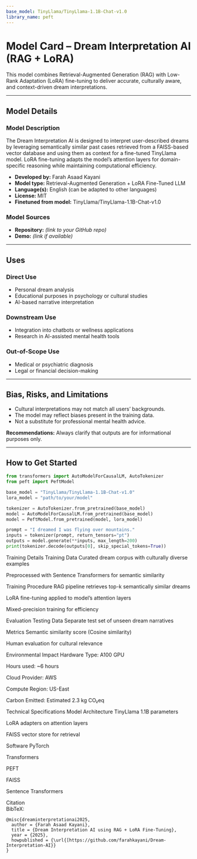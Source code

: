 ```yaml
---
base_model: TinyLlama/TinyLlama-1.1B-Chat-v1.0
library_name: peft
---
```


# Model Card – Dream Interpretation AI (RAG + LoRA)

This model combines Retrieval-Augmented Generation (RAG) with Low-Rank Adaptation (LoRA) fine-tuning to deliver accurate, culturally aware, and context-driven dream interpretations.

---

## Model Details

### Model Description
The Dream Interpretation AI is designed to interpret user-described dreams by leveraging semantically similar past cases retrieved from a FAISS-based vector database and using them as context for a fine-tuned TinyLlama model. LoRA fine-tuning adapts the model’s attention layers for domain-specific reasoning while maintaining computational efficiency.

- **Developed by:** Farah Asaad Kayani
- **Model type:** Retrieval-Augmented Generation + LoRA Fine-Tuned LLM
- **Language(s):** English (can be adapted to other languages)
- **License:** MIT
- **Finetuned from model:** TinyLlama/TinyLlama-1.1B-Chat-v1.0

### Model Sources
- **Repository:** *(link to your GitHub repo)*
- **Demo:** *(link if available)*

---

## Uses

### Direct Use
- Personal dream analysis
- Educational purposes in psychology or cultural studies
- AI-based narrative interpretation

### Downstream Use
- Integration into chatbots or wellness applications
- Research in AI-assisted mental health tools

### Out-of-Scope Use
- Medical or psychiatric diagnosis
- Legal or financial decision-making

---

## Bias, Risks, and Limitations
- Cultural interpretations may not match all users’ backgrounds.
- The model may reflect biases present in the training data.
- Not a substitute for professional mental health advice.

**Recommendations:** Always clarify that outputs are for informational purposes only.

---

## How to Get Started

```python
from transformers import AutoModelForCausalLM, AutoTokenizer
from peft import PeftModel

base_model = "TinyLlama/TinyLlama-1.1B-Chat-v1.0"
lora_model = "path/to/your/model"

tokenizer = AutoTokenizer.from_pretrained(base_model)
model = AutoModelForCausalLM.from_pretrained(base_model)
model = PeftModel.from_pretrained(model, lora_model)

prompt = "I dreamed I was flying over mountains."
inputs = tokenizer(prompt, return_tensors="pt")
outputs = model.generate(**inputs, max_length=200)
print(tokenizer.decode(outputs[0], skip_special_tokens=True))
```
Training Details
Training Data
Curated dream corpus with culturally diverse examples

Preprocessed with Sentence Transformers for semantic similarity

Training Procedure
RAG pipeline retrieves top-k semantically similar dreams

LoRA fine-tuning applied to model’s attention layers

Mixed-precision training for efficiency

Evaluation
Testing Data
Separate test set of unseen dream narratives

Metrics
Semantic similarity score (Cosine similarity)

Human evaluation for cultural relevance

Environmental Impact
Hardware Type: A100 GPU

Hours used: ~6 hours

Cloud Provider: AWS

Compute Region: US-East

Carbon Emitted: Estimated 2.3 kg CO₂eq

Technical Specifications
Model Architecture
TinyLlama 1.1B parameters

LoRA adapters on attention layers

FAISS vector store for retrieval

Software
PyTorch

Transformers

PEFT

FAISS

Sentence Transformers

Citation  
BibTeX:
```
@misc{dreaminterpretationai2025,
  author = {Farah Asaad Kayani},
  title = {Dream Interpretation AI using RAG + LoRA Fine-Tuning},
  year = {2025},
  howpublished = {\url{[https://github.com/farahkayani/Dream-Interpretation-AI}}
}
```
